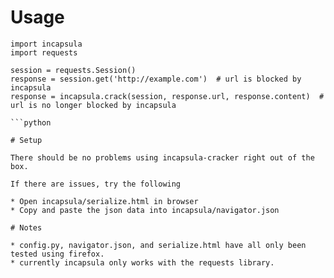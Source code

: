 # Usage

```
import incapsula
import requests

session = requests.Session()
response = session.get('http://example.com')  # url is blocked by incapsula
response = incapsula.crack(session, response.url, response.content)  # url is no longer blocked by incapsula

```python

# Setup

There should be no problems using incapsula-cracker right out of the box.

If there are issues, try the following

* Open incapsula/serialize.html in browser
* Copy and paste the json data into incapsula/navigator.json

# Notes

* config.py, navigator.json, and serialize.html have all only been tested using firefox.
* currently incapsula only works with the requests library. 